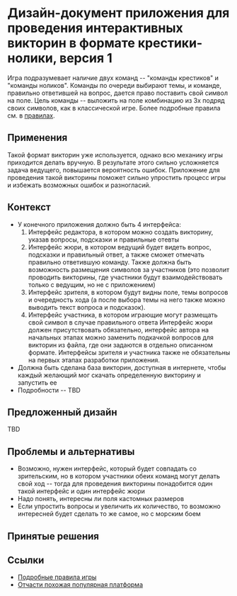 # Дизайн-документ приложения для проведения интерактивных викторин в формате крестики-нолики, версия 1

Игра подразумевает наличие двух команд -- "команды крестиков" и "команды ноликов".
Команды по очереди выбирают темы, и команде, правильно ответившей на вопрос, дается право поставить свой символ на поле.
Цель команды -- выложить на поле комбинацию из 3х подряд своих символов, как в классической игре.
Более подробные правила см. в [правилах](https://gist.github.com/sh-ad/07676a0a3d56b577f4abfa0d477b9d9b). 

## Применения

Такой формат викторин уже используется, однако всю механику игры приходится делать вручную.
В результате этого сильно усложняется задача ведущего, повышается вероятность ошибок.
Приложение для проведения такой викторины поможет сильно упростить процесс игры и избежать возможных ошибок и разногласий.

## Контекст

* У конечного приложения должно быть 4 интерфейса:
  1. Интерфейс редактора, в котором можно создать викторину, указав вопросы, подсказки и правильные отевты
  2. Интерфейс жюри, в котором ведущий будет видеть вопрос, подсказки и правильный ответ, а также сможет отмечать правильно ответившую команду.
  Также должна быть возможность размещения символов за участников
  (это позволит проводить викторины, где участники будут взаимодействовать только с ведущим, но не с приложением)
  3. Интерфейс зрителя, в котором будут видны поле, темы вопросов и очередность хода (а после выбора темы на него также можно выводить текст вопроса и подсказок).
  4. Интерфейс участника, в котором играющие могут размещать свой символ в случае правильного ответа
  Интерфейс жюри должен присутствовать обязательно, интерфейс автора на начальных этапах можно заменить подкачкой вопросов для викторин из файла, где они задаются в
отдельно описанном формате. Интерфейсы зрителя и участника также не обязательны на первых этапах разработки приложения.
* Должна быть сделана база викторин, доступная в интернете, чтобы каждый желающий мог скачать определенную викторину и запустить ее
* Подробности -- TBD

## Предложенный дизайн

TBD


## Проблемы и альтернативы

* Возможно, нужен интерфейс, который будет совпадать со зрительским, но в котором участники обеих команд могут делать свой ход --
  тогда для проведения викторины понадобится один такой интерфейс и один интерфейс жюри
* Надо понять, интересны ли поля кастомных размеров
* Если упростить вопросы и увеличить их количество, то возможно интересней будет сделать то же самое, но с морским боем

## Принятые решения

## Ссылки

- [Подробные правила игры](https://gist.github.com/sh-ad/07676a0a3d56b577f4abfa0d477b9d9b)
- [Отчасти похожая популярная платформа](kahoot.it)
